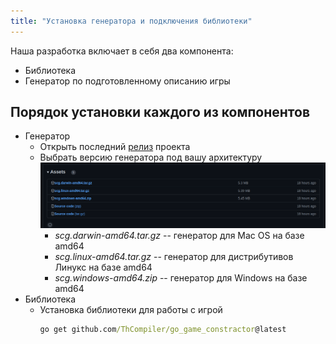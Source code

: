 ```yaml
---
title: "Установка генератора и подключения библиотеки"
---
```


Наша разработка включает в себя два компонента:

- Библиотека  
- Генератор по подготовленному описанию игры

## Порядок установки каждого из компонентов

- Генератор
  - Открыть последний [релиз](https://github.com/ThCompiler/go_game_constractor/releases/tag/v0.1.3-alpha) проекта
  - Выбрать версию генератора под вашу архитектуру
    ![manual_images/release.png](static/release.png)
      * *scg.darwin-amd64.tar.gz* -- генератор для Mac OS на базе amd64
      * *scg.linux-amd64.tar.gz*  -- генератор для дистрибутивов Линукс на базе amd64
      * *scg.windows-amd64.zip*   -- генератор для Windows на базе amd64
- Библиотека
  - Установка библиотеки для работы с игрой
      ```cmd
      go get github.com/ThCompiler/go_game_constractor@latest
      ```
